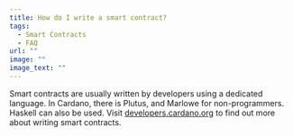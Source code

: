 ```yaml
---
title: How do I write a smart contract?
tags:
  - Smart Contracts
  - FAQ
url: ""
image: ""
image_text: ""
---
```


Smart contracts are usually written by developers using a dedicated language. In Cardano, there is Plutus, and Marlowe for non-programmers. Haskell can also be used. Visit [](developers.cardano.org)[developers.cardano.org](https://developers.cardano.org/docs/smart-contracts/) to find out more about writing smart contracts.
